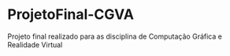 # ProjetoFinal-CGVA
Projeto final realizado para as disciplina de Computação Gráfica e Realidade Virtual

